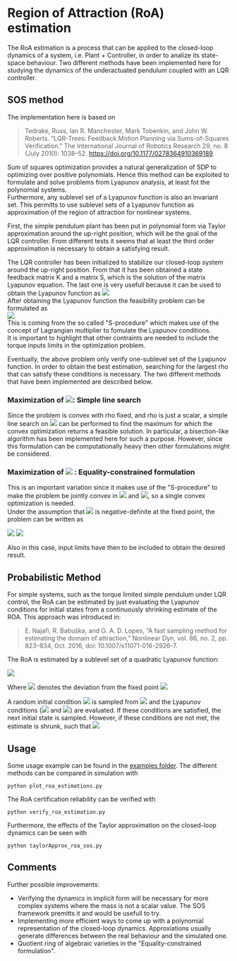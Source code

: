 # Region of Attraction (RoA) estimation 

The RoA estimation is a process that can be applied to the closed-loop dynamics of a system, i.e. Plant + Controller, in order to analize its state-space behaviour. Two different methods have been implemented here for studying the dynamics of the underactuated pendulum coupled with an LQR controller. 

## SOS method
 The implementation here is based on
> Tedrake, Russ, Ian R. Manchester, Mark Tobenkin, and John W. Roberts. “LQR-Trees: Feedback Motion Planning via Sums-of-Squares Verification.” The International Journal of Robotics Research 29, no. 8 (July 2010): 1038–52. https://doi.org/10.1177/0278364910369189.

Sum of squares optimization provides a natural generalization of SDP to optimizing over positive polynomials. Hence this method can be exploited to formulate and solve problems from Lyapunov analysis, at least fot the polynomial systems.  
Furthermore, any sublevel set of a Lyapunov function is also an invariant set. This permitts to use sublevel sets of a Lyapunov function as approximation of the region of attraction for nonlinear systems.

First, the simple pendulum plant has been put in polynomial form via Taylor approximation around the up-right position, which will be the goal of the LQR controller. From different tests it seems that at least the third order approximation is necessary to obtain a satisfying result.

The LQR controller has been initialized to stabilize our closed-loop system around the up-right position. From that it has been obtained a state feedback matrix K and a matrix S, which is the solution of the matrix Lyapunov equation. The last one is very usefull because it can be used to obtain the Lyapunov function as <img src="https://render.githubusercontent.com/render/math?math=V(x) = x^TSx">  
After obtaining the Lyapunov function the feasibility problem can be formulated as   
<img src="https://render.githubusercontent.com/render/math?math=-\dot{V}(x) + \lambda(x)(V(x)-\rho)\ is\ SOS\quad and \quad \lambda(x)\ is\ SOS ">  
This is coming from the so called "S-procedure" which makes use of the concept of Lagrangian multiplier to fomulate the Lyapunov conditions.  
It is important to highlight that other contraints are needed to include the torque inputs limits in the optimization problem.

Eventually, the above problem only verify one-sublevel set of the Lyapunov function. In order to obtain the best estimation, searching for the largest rho  that can satisfy these conditions is necessary. The two different methods that have been implemented are described below.

###  Maximization of <img src="https://render.githubusercontent.com/render/math?math=\rho">: Simple line search 
Since the problem is convex with rho fixed, and rho is just a scalar, a simple line search on <img src="https://render.githubusercontent.com/render/math?math=\rho"> can be performed to find the maximum for which the convex optimization returns a feasible solution. In particular, a bisection-like algorithm has been implemented here for such a purpose. However, since this formulation can be computationally heavy then other formulations might be considered.

### Maximization of <img src="https://render.githubusercontent.com/render/math?math=\rho"> : Equality-constrained formulation 
This is an important variation since it makes use of the "S-procedure" to make the problem be jointly convex in <img src="https://render.githubusercontent.com/render/math?math=\lambda(x)"> and <img src="https://render.githubusercontent.com/render/math?math=\rho">, so a single convex optimization is needed.  
Under the assumption that <img src="https://render.githubusercontent.com/render/math?math=\dot{V}(x)"> is negative-definite at the fixed point, the problem can be written as

<img src="https://render.githubusercontent.com/render/math?math=\max_{\rho,\lambda} \quad \rho">   

<img src="https://render.githubusercontent.com/render/math?math=\textrm{s.t.} \quad (x^Tx)^d(V(x) - \rho) + \lambda(x)\dot{V}(x)\ \ \ is \ \ \ SOS\\">

Also in this case, input limits have then to be included to obtain the desired result.

## Probabilistic Method
For simple systems, such as the torque limited simple pendulum under LQR control, the RoA can be estimated by just evaluating the Lyapunov conditions for initial states from a continuously shrinking estimate of the ROA. This approach was introduced in:
> E. Najafi, R. Babuška, and G. A. D. Lopes, “A fast sampling method for estimating the domain of attraction,” Nonlinear Dyn, vol. 86, no. 2, pp. 823–834, Oct. 2016, doi: 10.1007/s11071-016-2926-7.

The RoA is estimated by a sublevel set of a quadratic Lyapunov function:

<img src="https://render.githubusercontent.com/render/math?math=\begin{align*}\mathcal{B}%20=%20\left\{%20\mathbf{x}%20\vert%20V(\mathbf{x})%20%3C%20\rho%20\right\} = \left\{%20\mathbf{x}%20\vert%20V \bar{\mathbf{x}}^{\mathrm{T}} \mathbf{S} \bar{\mathbf{x}} <\rho \right\}.\end{align*}">

Where  <img src="https://render.githubusercontent.com/render/math?math=\bar{\mathbf{x}} =\mathbf{x} - \mathbf{x}^\star"> denotes the deviation from the fixed point <img src="https://render.githubusercontent.com/render/math?math=\mathbf{x}^\star">

A random initial condition <img src="https://render.githubusercontent.com/render/math?math=V(\hat{\mathbf{x}})"> is sampled from <img src="https://render.githubusercontent.com/render/math?math=\mathcal{B}"> and the Lyapunov conditions (<img src="https://render.githubusercontent.com/render/math?math=V(\hat{\mathbf{x}}) > 0$"> and <img src="https://render.githubusercontent.com/render/math?math=\dot{V}(\hat{\mathbf{x}}) = \nabla V \mathbf{f}(\mathbf{\hat{x}}) < 0">) are evaluated. If these conditions are satisfied, the next initial state is sampled. However, if these conditions are not met, the estimate is shrunk, such that <img src="https://render.githubusercontent.com/render/math?math=\rho = V(\hat{\mathbf{x}})">

## Usage 
Some usage example can be found in the [examples folder](https://github.com/dfki-ric-underactuated-lab/torque_limited_simple_pendulum/tree/master/software/python/examples). The different methods can be compared in simulation with

    python plot_roa_estimations.py

The RoA certification reliability can be verified with

    python verify_roa_estimation.py

Furthermore, the effects of the Taylor approximation on the closed-loop dynamics can be seen with

    python taylorApprox_roa_sos.py

## Comments 
Further possible improvements:

- Verifying the dynamics in implicit form will be necessary for more complex systems where the mass is not a scalar value. The SOS framework premitts it and would be usefull to try.
- Implementing more efficient ways to come up with a polynomial representation of the closed-loop dynamics. Approxiations usually generate differences between the real behaviour and the simulated one.
- Quotient ring of algebraic varieties in the "Equality-constrained formulation".
